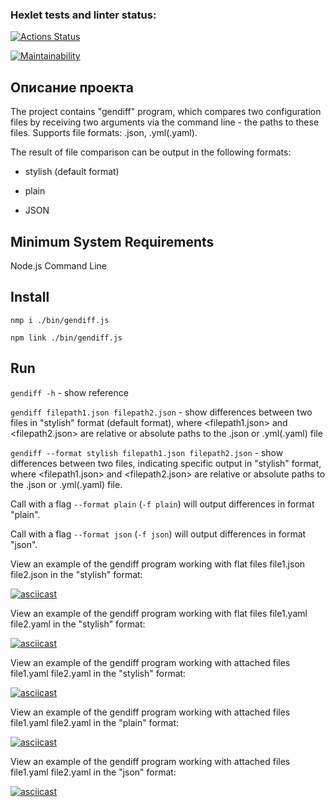 ### Hexlet tests and linter status:
[![Actions Status](https://github.com/PetrLomaev/frontend-project-46/actions/workflows/hexlet-check.yml/badge.svg)](https://github.com/PetrLomaev/frontend-project-46/actions)


[![Maintainability](https://api.codeclimate.com/v1/badges/313c723c915c787826eb/maintainability)](https://codeclimate.com/github/PetrLomaev/frontend-project-46/maintainability)





## Описание проекта

The project contains "gendiff" program, which compares two configuration files by receiving two arguments via the command line - the paths to these files. Supports file formats: .json, .yml(.yaml).

The result of file comparison can be output in the following formats:

- stylish (default format)

- plain

- JSON


## Minimum System Requirements

Node.js Command Line


## Install 

`nmp i ./bin/gendiff.js`

`npm link ./bin/gendiff.js`

## Run

`gendiff -h` - show reference

`gendiff filepath1.json filepath2.json` - show differences between two files in "stylish" format (default format), where <filepath1.json> and <filepath2.json> are relative or absolute paths to the .json or .yml(.yaml) file

`gendiff --format stylish filepath1.json filepath2.json` - show differences between two files, indicating specific output in "stylish" format, where <filepath1.json> and <filepath2.json> are relative or absolute paths to the .json or .yml(.yaml) file.

Call with a flag `--format plain` (`-f plain`) will output differences in format "plain".

Call with a flag `--format json` (`-f json`) will output differences in format "json".



View an example of the gendiff program working with flat files file1.json file2.json in the "stylish" format:

[![asciicast](https://asciinema.org/a/624803.svg)](https://asciinema.org/a/624803)


View an example of the gendiff program working with flat files file1.yaml file2.yaml in the "stylish" format:

[![asciicast](https://asciinema.org/a/625742.svg)](https://asciinema.org/a/625742)


View an example of the gendiff program working with attached files file1.yaml file2.yaml in the "stylish" format:

[![asciicast](https://asciinema.org/a/627007.svg)](https://asciinema.org/a/627007)


View an example of the gendiff program working with attached files file1.yaml file2.yaml in the "plain" format:

[![asciicast](https://asciinema.org/a/627213.svg)](https://asciinema.org/a/627213)


View an example of the gendiff program working with attached files file1.yaml file2.yaml in the "json" format:

[![asciicast](https://asciinema.org/a/627339.svg)](https://asciinema.org/a/627339)

